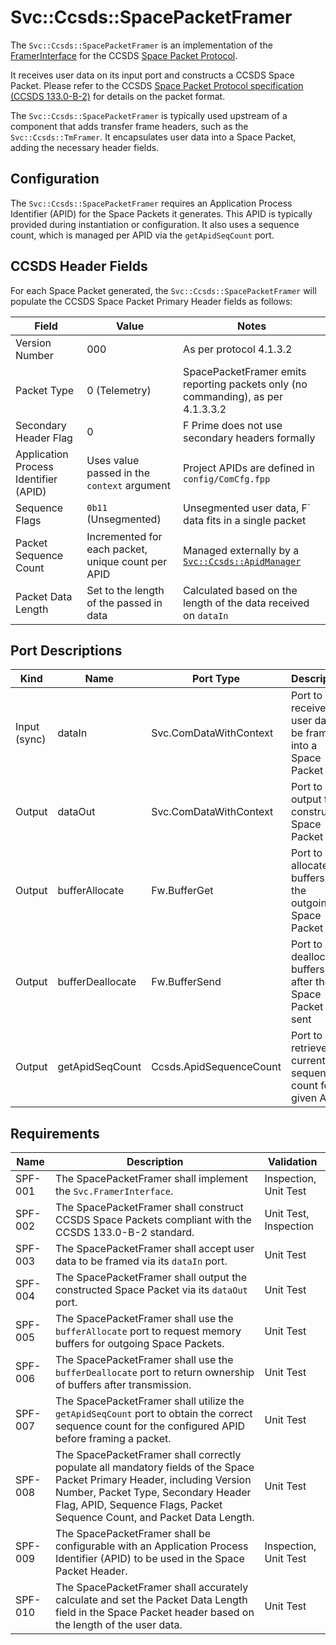 # Svc::Ccsds::SpacePacketFramer

The `Svc::Ccsds::SpacePacketFramer` is an implementation of the [FramerInterface](../../../Interfaces/docs/sdd.md) for the CCSDS [Space Packet Protocol](https://public.ccsds.org/Pubs/133x0b2e1.pdf).

It receives user data on its input port and constructs a CCSDS Space Packet. Please refer to the CCSDS [Space Packet Protocol specification (CCSDS 133.0-B-2)](https://public.ccsds.org/Pubs/133x0b2e1.pdf) for details on the packet format.

The `Svc::Ccsds::SpacePacketFramer` is typically used upstream of a component that adds transfer frame headers, such as the `Svc::Ccsds::TmFramer`. It encapsulates user data into a Space Packet, adding the necessary header fields.

## Configuration
The `Svc::Ccsds::SpacePacketFramer` requires an Application Process Identifier (APID) for the Space Packets it generates. This APID is typically provided during instantiation or configuration. It also uses a sequence count, which is managed per APID via the `getApidSeqCount` port.

## CCSDS Header Fields

For each Space Packet generated, the `Svc::Ccsds::SpacePacketFramer` will populate the CCSDS Space Packet Primary Header fields as follows:

| Field | Value | Notes |
|---|---|---|
| Version Number | 000 | As per protocol 4.1.3.2 |
| Packet Type | 0 (Telemetry) | SpacePacketFramer emits reporting packets only (no commanding), as per 4.1.3.3.2 |
| Secondary Header Flag | 0 | F Prime does not use secondary headers formally |
| Application Process Identifier (APID) | Uses value passed in the `context` argument | Project APIDs are defined in `config/ComCfg.fpp` |
| Sequence Flags | `0b11` (Unsegmented) | Unsegmented user data, F´ data fits in a single packet |
| Packet Sequence Count | Incremented for each packet, unique count per APID | Managed externally by a [`Svc::Ccsds::ApidManager`](../../ApidManager/docs/sdd.md) |
| Packet Data Length | Set to the length of the passed in data | Calculated based on the length of the data received on `dataIn` |

## Port Descriptions

| Kind | Name | Port Type | Description |
|---|---|---|---|
| Input (sync) | dataIn | Svc.ComDataWithContext | Port to receive user data to be framed into a Space Packet |
| Output | dataOut | Svc.ComDataWithContext | Port to output the constructed Space Packet |
| Output | bufferAllocate | Fw.BufferGet | Port to allocate buffers for the outgoing Space Packet |
| Output | bufferDeallocate | Fw.BufferSend | Port to deallocate buffers after the Space Packet is sent |
| Output | getApidSeqCount | Ccsds.ApidSequenceCount | Port to retrieve the current sequence count for a given APID |

## Requirements

| Name | Description | Validation |
|---|---|---|
| SPF-001 | The SpacePacketFramer shall implement the `Svc.FramerInterface`. | Inspection, Unit Test |
| SPF-002 | The SpacePacketFramer shall construct CCSDS Space Packets compliant with the CCSDS 133.0-B-2 standard. | Unit Test, Inspection |
| SPF-003 | The SpacePacketFramer shall accept user data to be framed via its `dataIn` port. | Unit Test |
| SPF-004 | The SpacePacketFramer shall output the constructed Space Packet via its `dataOut` port. | Unit Test |
| SPF-005 | The SpacePacketFramer shall use the `bufferAllocate` port to request memory buffers for outgoing Space Packets. | Unit Test |
| SPF-006 | The SpacePacketFramer shall use the `bufferDeallocate` port to return ownership of buffers after transmission. | Unit Test |
| SPF-007 | The SpacePacketFramer shall utilize the `getApidSeqCount` port to obtain the correct sequence count for the configured APID before framing a packet. | Unit Test |
| SPF-008 | The SpacePacketFramer shall correctly populate all mandatory fields of the Space Packet Primary Header, including Version Number, Packet Type, Secondary Header Flag, APID, Sequence Flags, Packet Sequence Count, and Packet Data Length. | Unit Test |
| SPF-009 | The SpacePacketFramer shall be configurable with an Application Process Identifier (APID) to be used in the Space Packet Header. | Inspection, Unit Test |
| SPF-010 | The SpacePacketFramer shall accurately calculate and set the Packet Data Length field in the Space Packet header based on the length of the user data. | Unit Test |
